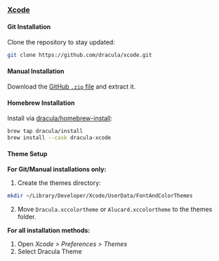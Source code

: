 ### [Xcode](https://developer.apple.com/xcode)

#### Git Installation

Clone the repository to stay updated:

```bash
git clone https://github.com/dracula/xcode.git
```

#### Manual Installation

Download the [GitHub `.zip` file](https://github.com/dracula/xcode/archive/main.zip) and extract it.

#### Homebrew Installation

Install via [dracula/homebrew-install](https://github.com/dracula/homebrew-install/blob/master/Casks/dracula-xcode.rb):

```bash
brew tap dracula/install
brew install --cask dracula-xcode
```

#### Theme Setup

**For Git/Manual installations only:**

1. Create the themes directory:

```bash
mkdir ~/Library/Developer/Xcode/UserData/FontAndColorThemes
```

2. Move `Dracula.xccolortheme` or `Alucard.xccolortheme` to the themes folder.

**For all installation methods:**

1. Open _Xcode > Preferences > Themes_
2. Select Dracula Theme

